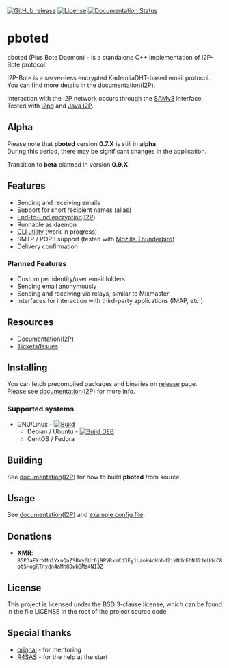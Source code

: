 [![GitHub release](https://img.shields.io/github/release/PurpleBote/pboted.svg?label=latest%20release)](https://github.com/PurpleBote/pboted/releases/latest)
[![License](https://img.shields.io/github/license/PurpleBote/pboted.svg)](https://github.com/PurpleBote/pboted/blob/master/LICENSE)
[![Documentation Status](https://readthedocs.org/projects/pboted/badge/?version=latest)](http://pboted.readthedocs.io/?badge=latest)

# pboted

pboted (Plus Bote Daemon) - is a standalone C++ implementation of I2P-Bote protocol.

I2P-Bote is a server-less encrypted KademliaDHT-based email protocol.  
You can find more details in the [documentation](https://pboted.readthedocs.io/en/latest/bote/v5/version5/)([I2P](http://polistern.i2p/pbote/bote/v5/version5/)).

Interaction with the I2P network occurs through the [SAMv3](https://geti2p.net/ru/docs/api/samv3) interface.  
Tested with [i2pd](https://github.com/PurpleI2P/i2pd) and [Java I2P](https://github.com/i2p/i2p.i2p).

## Alpha

Please note that **pboted** version **0.7.X** is still in **alpha**.  
During this period, there may be significant changes in the application.

Transition to **beta** planned in version **0.9.X**

## Features

- Sending and receiving emails
- Support for short recipient names (alias)
- [End-to-End encryption](https://pboted.readthedocs.io/en/latest/bote/v5/cryptography/)([I2P](http://polistern.i2p/pbote/bote/v5/cryptography/))
- Runnable as daemon
- [CLI utility](https://github.com/PurpleBote/pbotectl) (work in progress)
- SMTP / POP3 support (tested with [Mozilla Thunderbird](https://www.thunderbird.net/en-US/))
- Delivery confirmation

### Planned Features

- Custom per identity/user email folders
- Sending email anonymously
- Sending and receiving via relays, similar to Mixmaster
- Interfaces for interaction with third-party applications (IMAP, etc.)

## Resources

- [Documentation](https://pboted.readthedocs.io/en/latest/)([I2P](http://polistern.i2p/pbote/))
- [Tickets/Issues](https://github.com/PurpleBote/pboted/issues)

## Installing

You can fetch precompiled packages and binaries on [release](https://github.com/PurpleBote/pboted/releases/latest) page.  
Please see [documentation](https://pboted.readthedocs.io/en/latest/user-guide/install/)([I2P](http://polistern.i2p/pbote/user-guide/install/)) for more info.

### Supported systems

- GNU/Linux - [![Build](https://github.com/PurpleBote/pboted/actions/workflows/build.yml/badge.svg)](https://github.com/polistern/pboted/actions/workflows/build.yml)
  - Debian / Ubuntu - [![Build DEB](https://github.com/PurpleBote/pboted/actions/workflows/build-deb.yml/badge.svg)](https://github.com/polistern/pboted/actions/workflows/build-deb.yml)
  - CentOS / Fedora
<!---
- [![Build RPM](https://github.com/PurpleBote/pboted/actions/workflows/build-rpm.yml/badge.svg)](https://github.com/PurpleBote/pboted/actions/workflows/build-rpm.yml)
--->

## Building

See [documentation](https://pboted.readthedocs.io/en/latest/building/requirements/)([I2P](http://polistern.i2p/pbote/user-guide/install/#building-from-source)) for how to build **pboted** from source.

## Usage

See [documentation](https://pboted.readthedocs.io/en/latest/user-guide/install/#building-from-source)([I2P](http://polistern.i2p/pbote/user-guide/usage/)) and [example config file](https://github.com/PurpleBote/pboted/blob/master/contrib/pboted.conf).

## Donations

- **XMR**: `85P3aEXrYMn1YxnQaZSBWy6Ur6j9PVRxmCd3Ey1UanKAdKnhd2iYNdrEhNJ2JeUdcC8otSHogRTnydn4aMh8DwbSMs4N13Z`

## License

This project is licensed under the BSD 3-clause license, which can be found in the file LICENSE in the root of the project source code.

## Special thanks

- [orignal](https://github.com/orignal) - for mentoring
- [R4SAS](https://github.com/r4sas) - for the help at the start
